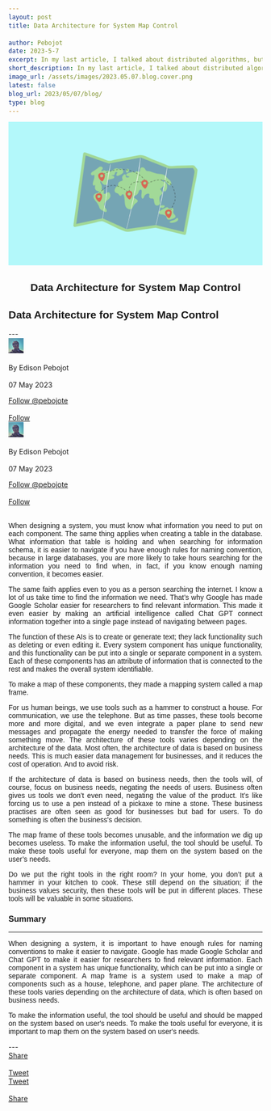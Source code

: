 ```yaml
---
layout: post
title: Data Architecture for System Map Control

author: Pebojot
date: 2023-5-7
excerpt: In my last article, I talked about distributed algorithms, but I like to talk about something relevant to us. Something that happened on Twitter recently and how it affected its users. Is it positive or negative? That depends on the scale of the emergency for the business.
short_description: In my last article, I talked about distributed algorithms, but I like to talk about something relevant to us. Something that happened on Twitter recently and how it affected its users.
image_url: /assets/images/2023.05.07.blog.cover.png
latest: false
blog_url: 2023/05/07/blog/
type: blog
---
```

<img src="/assets/images/2023.05.07.blog.cover.png" class="rounded img-fluid">

<div class="desktop__size " style="text-align: center;font-family:sans-serif;word-spacing: 0px;">
    <h2>Data Architecture for System Map Control</h2>
</div>
<div class="mobile__size " style="text-align: justify;word-break: break-all;font-family:sans-serif;word-spacing: 0px;">
    <h2>Data Architecture for System Map Control</h2>
</div>
---

  <div class="desktop__size ">
    <div class="d-flex align-items-center">
      <div class="align-self-center">
        <small class="text-muted">
          <img src="/assets/images/2.webp" width="30" height="30" class="img-fluid rounded-circle"
            alt="Edison Pebojot">
        </small>
      </div>
      &nbsp;
      <div class="align-self-center">
        By Edison Pebojot
      </div>
      &nbsp;
      <div class="align-self-center">
        07 May 2023
      </div>
    </div>
    <p></p>
    <div class="d-flex align-items-center">
      <div class="align-self-center">
        <a href="https://twitter.com/pebojote?ref_src=twsrc%5Etfw" class="twitter-follow-button" data-size="large"
          data-show-screen-name="false" data-show-count="false">Follow @pebojote</a>
        <script async src="https://platform.twitter.com/widgets.js" charset="utf-8"></script>
      </div>
      &nbsp;
      <div class="align-self-center">
        <a class="github-button" href="https://github.com/pebojote"
          data-color-scheme="no-preference: light; light: light; dark: light;" data-size="large"
          aria-label="Follow @pebojote on GitHub">Follow</a>
      </div>
    </div>
  </div>


<div class="mobile__size">
    <div class="d-flex align-items-center">
        <div class="align-self-center">
            <small class="text-muted">
                <img src="/assets/images/2.webp" width="30" height="30" class="img-fluid rounded-circle"  alt="Edison Pebojot">
            </small>
        </div>
        &nbsp;
        <div class="align-self-center">
            By Edison Pebojot
        </div>
        &nbsp;
        <div class="align-self-center flex-grow-1">
            07 May 2023
        </div>
    </div>
    <p></p>
    <div class="d-flex align-items-center justify-content-start">
        <div class="align-self-center">
            <a href="https://twitter.com/pebojote?ref_src=twsrc%5Etfw" class="twitter-follow-button align-self-center" data-show-screen-name="false" data-show-count="false">Follow @pebojote</a><script async src="https://platform.twitter.com/widgets.js" charset="utf-8"></script>
        </div>
        &nbsp;
        <div class="align-self-center">
            <a class="github-button align-self-center" href="https://github.com/pebojote" aria-label="Follow @pebojote on GitHub">Follow</a>
        </div>
    </div>
</div>
<br />
<div style="text-align: justify;word-break: keep-all;font-family:sans-serif;">
    <p>When designing a system, you must know what information you need to put on each component. The same thing applies when creating a table in the database. What information that table is holding and when searching for information schema, it is easier to navigate if you have enough rules for naming convention, because in large databases, you are more likely to take hours searching for the information you need to find when, in fact, if you know enough naming convention, it becomes easier.</p>
    <p>The same faith applies even to you as a person searching the internet. I know a lot of us take time to find the information we need. That’s why Google has made Google Scholar easier for researchers to find relevant information. This made it even easier by making an artificial intelligence called Chat GPT connect information together into a single page instead of navigating between pages.</p>
    <p>The function of these AIs is to create or generate text; they lack functionality such as deleting or even editing it. Every system component has unique functionality, and this functionality can be put into a single or separate component in a system. Each of these components has an attribute of information that is connected to the rest and makes the overall system identifiable.</p>
    <p>To make a map of these components, they made a mapping system called a map frame.</p>
    <p>For us human beings, we use tools such as a hammer to construct a house. For communication, we use the telephone. But as time passes, these tools become more and more digital, and we even integrate a paper plane to send new messages and propagate the energy needed to transfer the force of making something move. The architecture of these tools varies depending on the architecture of the data. Most often, the architecture of data is based on business needs. This is much easier data management for businesses, and it reduces the cost of operation. And to avoid risk.</p>
    <p>If the architecture of data is based on business needs, then the tools will, of course, focus on business needs, negating the needs of users. Business often gives us tools we don’t even need, negating the value of the product. It’s like forcing us to use a pen instead of a pickaxe to mine a stone. These business practises are often seen as good for businesses but bad for users. To do something is often the business's decision.</p>
    <p>The map frame of these tools becomes unusable, and the information we dig up becomes useless. To make the information useful, the tool should be useful. To make these tools useful for everyone, map them on the system based on the user’s needs.</p>
    <p>Do we put the right tools in the right room? In your home, you don’t put a hammer in your kitchen to cook. These still depend on the situation; if the business values security, then these tools will be put in different places. These tools will be valuable in some situations.</p>
    <h3>Summary</h3>
    <hr />
    <p>When designing a system, it is important to have enough rules for naming conventions to make it easier to navigate. Google has made Google Scholar and Chat GPT to make it easier for researchers to find relevant information. Each component in a system has unique functionality, which can be put into a single or separate component. A map frame is a system used to make a map of components such as a house, telephone, and paper plane. The architecture of these tools varies depending on the architecture of data, which is often based on business needs.</p>
    <p>To make the information useful, the tool should be useful and should be mapped on the system based on user's needs. To make the tools useful for everyone, it is important to map them on the system based on user's needs.</p>
</div>
---
<div class="desktop__size ">
  <div class="d-flex align-items-center">
    <div class="align-self-center">
      <div class="fb-share-button align-self-center" style="vertical-align: super;top:-2px" data-href="{{ site.url }}{{ site.baseurl }}/2023/05/07/blog/" data-layout="button" data-size="large"><a target="_blank" href="https://www.facebook.com/sharer/sharer.php?u=https%3A%2F%2Fdevelopers.facebook.com%2Fdocs%2Fplugins%2F&amp;src=sdkpreparse" class="fb-xfbml-parse-ignore">Share</a></div>
    </div>
    &nbsp;
    <div class="align-self-center">
      <a href="https://twitter.com/share?ref_src=twsrc%5Etfw" class="twitter-share-button" data-size="large"
        data-show-screen-name="false" data-show-count="false" data-via="pebojote">Tweet</a>
      <script async src="https://platform.twitter.com/widgets.js" charset="utf-8"></script>
    </div>
  </div>
</div>

<div class="mobile__size">
    <div class="d-flex align-items-center justify-content-start">
        <div class="align-self-center">
            <a href="https://twitter.com/share?ref_src=twsrc%5Etfw" class="twitter-share-button align-self-center" data-show-screen-name="false" data-show-count="false" data-via="pebojote">Tweet</a><script async src="https://platform.twitter.com/widgets.js" charset="utf-8"></script>
        </div>
        &nbsp;
        <div class="align-self-center">
            <div class="fb-share-button align-self-center" style="vertical-align: super;top:-2px" data-href="{{ site.url }}{{ site.baseurl }}/2023/05/07/blog/" data-layout="button" data-size="small"><a target="_blank" href="https://www.facebook.com/sharer/sharer.php?u=https%3A%2F%2Fdevelopers.facebook.com%2Fdocs%2Fplugins%2F&amp;src=sdkpreparse" class="fb-xfbml-parse-ignore">Share</a></div>
        </div>
    </div>
</div>
<br />
<br />
<br />
<br />
<br />